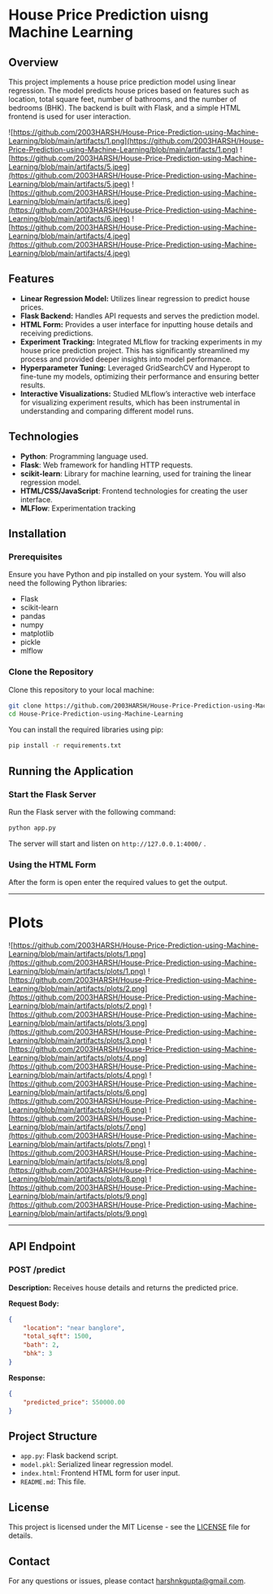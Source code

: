 # House Price Prediction uisng Machine Learning

## Overview

This project implements a house price prediction model using linear regression. The model predicts house prices based on features such as location, total square feet, number of bathrooms, and the number of bedrooms (BHK). The backend is built with Flask, and a simple HTML frontend is used for user interaction.

![https://github.com/2003HARSH/House-Price-Prediction-using-Machine-Learning/blob/main/artifacts/1.png](https://github.com/2003HARSH/House-Price-Prediction-using-Machine-Learning/blob/main/artifacts/1.png)
![https://github.com/2003HARSH/House-Price-Prediction-using-Machine-Learning/blob/main/artifacts/5.jpeg](https://github.com/2003HARSH/House-Price-Prediction-using-Machine-Learning/blob/main/artifacts/5.jpeg)
![https://github.com/2003HARSH/House-Price-Prediction-using-Machine-Learning/blob/main/artifacts/6.jpeg](https://github.com/2003HARSH/House-Price-Prediction-using-Machine-Learning/blob/main/artifacts/6.jpeg)
![https://github.com/2003HARSH/House-Price-Prediction-using-Machine-Learning/blob/main/artifacts/4.jpeg](https://github.com/2003HARSH/House-Price-Prediction-using-Machine-Learning/blob/main/artifacts/4.jpeg)


## Features

- **Linear Regression Model:** Utilizes linear regression to predict house prices.
- **Flask Backend:** Handles API requests and serves the prediction model.
- **HTML Form:** Provides a user interface for inputting house details and receiving predictions.
- **Experiment Tracking:** Integrated MLflow for tracking experiments in my house price prediction project. This has significantly streamlined my process and provided deeper insights into model performance.
- **Hyperparameter Tuning:** Leveraged GridSearchCV and Hyperopt to fine-tune my models, optimizing their performance and ensuring better results.
- **Interactive Visualizations:** Studied MLflow’s interactive web interface for visualizing experiment results, which has been instrumental in understanding and comparing different model runs.

## Technologies

- **Python**: Programming language used.
- **Flask**: Web framework for handling HTTP requests.
- **scikit-learn**: Library for machine learning, used for training the linear regression model.
- **HTML/CSS/JavaScript**: Frontend technologies for creating the user interface.
- **MLFlow**: Experimentation tracking

## Installation

### Prerequisites

Ensure you have Python and pip installed on your system. You will also need the following Python libraries:

- Flask
- scikit-learn
- pandas
- numpy
- matplotlib
- pickle
- mlflow


### Clone the Repository

Clone this repository to your local machine:

```bash
git clone https://github.com/2003HARSH/House-Price-Prediction-using-Machine-Learning
cd House-Price-Prediction-using-Machine-Learning
```
You can install the required libraries using pip:

```bash
pip install -r requirements.txt
```

## Running the Application

### Start the Flask Server

Run the Flask server with the following command:

```bash
python app.py
```

The server will start and listen on `http://127.0.0.1:4000/` .

### Using the HTML Form

After the form is open enter the required values to get the output.

---

# Plots
![https://github.com/2003HARSH/House-Price-Prediction-using-Machine-Learning/blob/main/artifacts/plots/1.png](https://github.com/2003HARSH/House-Price-Prediction-using-Machine-Learning/blob/main/artifacts/plots/1.png)
![https://github.com/2003HARSH/House-Price-Prediction-using-Machine-Learning/blob/main/artifacts/plots/2.png](https://github.com/2003HARSH/House-Price-Prediction-using-Machine-Learning/blob/main/artifacts/plots/2.png)
![https://github.com/2003HARSH/House-Price-Prediction-using-Machine-Learning/blob/main/artifacts/plots/3.png](https://github.com/2003HARSH/House-Price-Prediction-using-Machine-Learning/blob/main/artifacts/plots/3.png)
![https://github.com/2003HARSH/House-Price-Prediction-using-Machine-Learning/blob/main/artifacts/plots/4.png](https://github.com/2003HARSH/House-Price-Prediction-using-Machine-Learning/blob/main/artifacts/plots/4.png)
![https://github.com/2003HARSH/House-Price-Prediction-using-Machine-Learning/blob/main/artifacts/plots/6.png](https://github.com/2003HARSH/House-Price-Prediction-using-Machine-Learning/blob/main/artifacts/plots/6.png)
![https://github.com/2003HARSH/House-Price-Prediction-using-Machine-Learning/blob/main/artifacts/plots/7.png](https://github.com/2003HARSH/House-Price-Prediction-using-Machine-Learning/blob/main/artifacts/plots/7.png)
![https://github.com/2003HARSH/House-Price-Prediction-using-Machine-Learning/blob/main/artifacts/plots/8.png](https://github.com/2003HARSH/House-Price-Prediction-using-Machine-Learning/blob/main/artifacts/plots/8.png)
![https://github.com/2003HARSH/House-Price-Prediction-using-Machine-Learning/blob/main/artifacts/plots/9.png](https://github.com/2003HARSH/House-Price-Prediction-using-Machine-Learning/blob/main/artifacts/plots/9.png)

---

## API Endpoint

### POST /predict

**Description:** Receives house details and returns the predicted price.

**Request Body:**

```json
{
    "location": "near banglore",
    "total_sqft": 1500,
    "bath": 2,
    "bhk": 3
}
```

**Response:**

```json
{
    "predicted_price": 550000.00
}
```

## Project Structure

- `app.py`: Flask backend script.
- `model.pkl`: Serialized linear regression model.
- `index.html`: Frontend HTML form for user input.
- `README.md`: This file.

## License

This project is licensed under the MIT License - see the [LICENSE](LICENSE) file for details.


## Contact

For any questions or issues, please contact [harshnkgupta@gmail.com](mailto:harshnkgupta@gmail.com).

